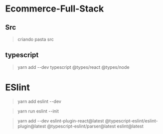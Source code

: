 # Ecommerce-Full-Stack

## Src

> criando pasta src

## typescript

> yarn add --dev typescript @types/react @types/node

# ESlint

> yarn add eslint --dev

> yarn run eslint --init

> yarn add --dev eslint-plugin-react@latest @typescript-eslint/eslint-plugin@latest @typescript-eslint/parser@latest eslint@latest
